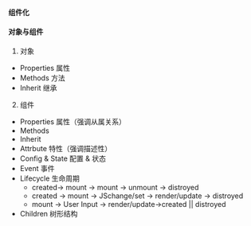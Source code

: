 #### 组件化
#### 对象与组件
  1. 对象
  - Properties 属性
  - Methods 方法
  - Inherit 继承
  2. 组件
  - Properties 属性（强调从属关系）
  - Methods
  - Inherit 
  - Attrbute 特性（强调描述性）
  - Config & State 配置 & 状态
  - Event 事件
  - Lifecycle 生命周期
    - created-> mount -> mount -> unmount -> distroyed
    - created -> mount -> JSchange/set -> render/update -> distroyed
    - mount -> User Input -> render/update->created || distroyed
  - Children 树形结构